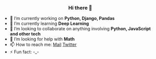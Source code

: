 <h3 align="center">Hi there 👋</h3>

- 🔭 I’m currently working on **Python, Django, Pandas**
- 🌱 I’m currently learning **Deep Learning**
- 👯 I’m looking to collaborate on anything involving **Python, JavaScript and other tech**
- 🤔 I’m looking for help with **Math**
- 📫 How to reach me: [Mail](achavan1211@gmail.com) [Twitter](https://twitter.com/CruiseDevice)
- ⚡ Fun fact: -_-
